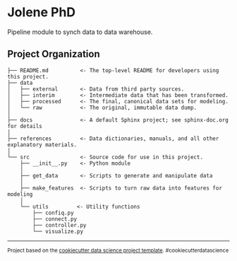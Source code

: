 Jolene PhD
==============================

Pipeline module to synch data to data warehouse.

Project Organization
------------

    ├── README.md          <- The top-level README for developers using this project.
    ├── data
    │   ├── external       <- Data from third party sources.
    │   ├── interim        <- Intermediate data that has been transformed.
    │   ├── processed      <- The final, canonical data sets for modeling.
    │   └── raw            <- The original, immutable data dump.
    │
    ├── docs               <- A default Sphinx project; see sphinx-doc.org for details
    │
    ├── references         <- Data dictionaries, manuals, and all other explanatory materials.
    │
    └── src                <- Source code for use in this project.
        ├── __init__.py    <- Python module
        │
        ├── get_data       <- Scripts to generate and manipulate data
        │
        ├── make_features  <- Scripts to turn raw data into features for modeling
        │
        └── utils         <- Utility functions
            ├── confiq.py
            ├── connect.py
            ├── controller.py
            └── visualize.py
        


--------

<p><small>Project based on the <a target="_blank" href="https://drivendata.github.io/cookiecutter-data-science/">cookiecutter data science project template</a>. #cookiecutterdatascience</small></p>
